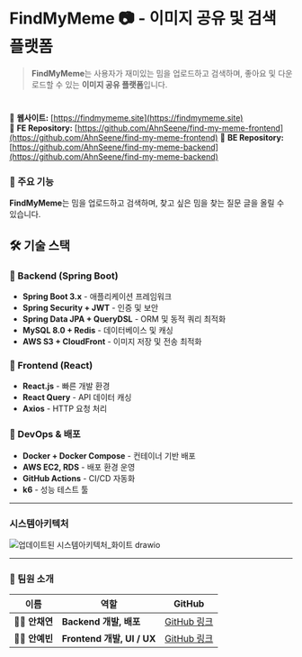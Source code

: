 # **FindMyMeme 📷 - 이미지 공유 및 검색 플랫폼**

> **FindMyMeme**는 사용자가 재미있는 밈을 업로드하고 검색하며, 좋아요 및 다운로드할 수 있는 **이미지 공유 플랫폼**입니다.
#



  
         
🔗 **웹사이트:** [https://findmymeme.site](https://findmymeme.site)  
🔗 **FE Repository:** [https://github.com/AhnSeene/find-my-meme-frontend](https://github.com/AhnSeene/find-my-meme-frontend)
🔗 **BE Repository:** [https://github.com/AhnSeene/find-my-meme-backend](https://github.com/AhnSeene/find-my-meme-backend)

### 🚀 주요 기능 
**FindMyMeme**는 밈을 업로드하고 검색하며, 찾고 싶은 밈을 찾는 질문 글을 올릴 수 있습니다.


## **🛠️ 기술 스택**
### **📌 Backend (Spring Boot)**
- **Spring Boot 3.x** - 애플리케이션 프레임워크
- **Spring Security + JWT** - 인증 및 보안
- **Spring Data JPA + QueryDSL** - ORM 및 동적 쿼리 최적화
- **MySQL 8.0 + Redis** - 데이터베이스 및 캐싱
- **AWS S3 + CloudFront** - 이미지 저장 및 전송 최적화

### **📌 Frontend (React)**
- **React.js** - 빠른 개발 환경
- **React Query** - API 데이터 캐싱
- **Axios** - HTTP 요청 처리

### **📌 DevOps & 배포**
- **Docker + Docker Compose** - 컨테이너 기반 배포
- **AWS EC2, RDS** - 배포 환경 운영
- **GitHub Actions** - CI/CD 자동화
- **k6** - 성능 테스트 툴
  
__________________________________________________________________________________
### 시스템아키텍처
![업데이트된 시스템아키텍처_화이트 drawio](https://github.com/user-attachments/assets/96fa261e-e508-418f-b196-721f43fb7896)

____________________________________________________________________________________

### **👥 팀원 소개**
| 이름 | 역할 | GitHub |
|------|------|--------|
| 🧑‍💻 **안채연** | **Backend 개발, 배포** | [GitHub 링크](https://github.com/acycoco) |
| 👩‍💻 **안예빈** | **Frontend 개발, UI / UX** | [GitHub 링크](https://github.com/mewmaze) |

